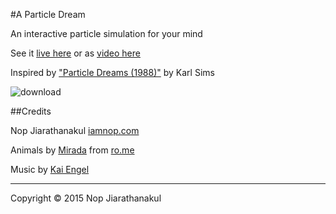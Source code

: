 #A Particle Dream

An interactive particle simulation for your mind

See it [live here](http://www.iamnop.com/particles/) or as [video here](https://www.youtube.com/watch?v=YB2u2WhZjxU)

Inspired by ["Particle Dreams (1988)"](http://www.karlsims.com/particle-dreams.html) by Karl Sims

![download](https://cloud.githubusercontent.com/assets/565791/6882387/2cbb2196-d540-11e4-8383-a79a8fc418d5.png)

##Credits

Nop Jiarathanakul [iamnop.com](http://www.iamnop.com/)

Animals by [Mirada](http://mirada.com/) from [ro.me](http://www.ro.me/)

Music by [Kai Engel](https://freemusicarchive.org/music/Kai_Engel/Irsens_Tale/Kai_Engel_-_Irsens_Tale_-_04_Moonlight_Reprise)

---
Copyright © 2015 Nop Jiarathanakul
